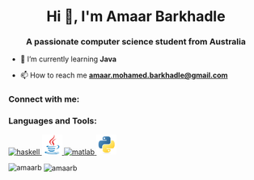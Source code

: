 <h1 align="center">Hi 👋, I'm Amaar Barkhadle</h1>
<h3 align="center">A passionate computer science student from Australia</h3>

- 🌱 I’m currently learning **Java**

- 📫 How to reach me **amaar.mohamed.barkhadle@gmail.com**

<h3 align="left">Connect with me:</h3>
<p align="left">
</p>

<h3 align="left">Languages and Tools:</h3>
<p align="left"> <a href="https://www.haskell.org/" target="_blank" rel="noreferrer"> <img src="https://upload.wikimedia.org/wikipedia/commons/1/1c/Haskell-Logo.svg" alt="haskell" width="40" height="40"/> </a> <a href="https://www.java.com" target="_blank" rel="noreferrer"> <img src="https://raw.githubusercontent.com/devicons/devicon/master/icons/java/java-original.svg" alt="java" width="40" height="40"/> </a> <a href="https://www.mathworks.com/" target="_blank" rel="noreferrer"> <img src="https://upload.wikimedia.org/wikipedia/commons/2/21/Matlab_Logo.png" alt="matlab" width="40" height="40"/> </a> <a href="https://www.python.org" target="_blank" rel="noreferrer"> <img src="https://raw.githubusercontent.com/devicons/devicon/master/icons/python/python-original.svg" alt="python" width="40" height="40"/> </a> </p>

<p><img align="left" src="https://github-readme-stats.vercel.app/api/top-langs?username=amaarb&show_icons=true&locale=en&layout=compact" alt="amaarb" /></p>

<p>&nbsp;<img align="center" src="https://github-readme-stats.vercel.app/api?username=amaarb&show_icons=true&locale=en" alt="amaarb" /></p>
